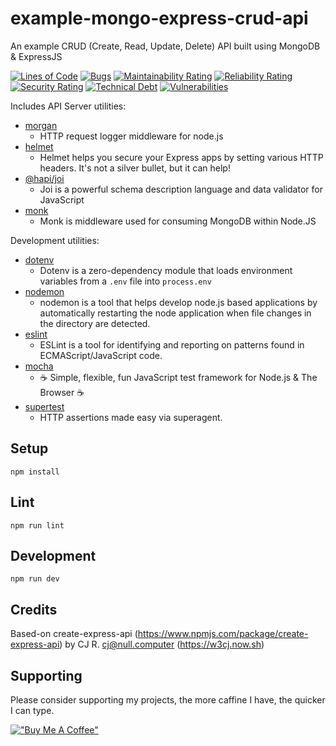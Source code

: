 # example-mongo-express-crud-api
An example CRUD (Create, Read, Update, Delete) API built using MongoDB &amp; ExpressJS

[![Lines of Code](https://sonarcloud.io/api/project_badges/measure?project=dewhurstwill_example-mongo-express-crud-api&metric=ncloc)](https://sonarcloud.io/dashboard?id=dewhurstwill_example-mongo-express-crud-api)
[![Bugs](https://sonarcloud.io/api/project_badges/measure?project=dewhurstwill_example-mongo-express-crud-api&metric=bugs)](https://sonarcloud.io/dashboard?id=dewhurstwill_example-mongo-express-crud-api)
[![Maintainability Rating](https://sonarcloud.io/api/project_badges/measure?project=dewhurstwill_example-mongo-express-crud-api&metric=sqale_rating)](https://sonarcloud.io/dashboard?id=dewhurstwill_example-mongo-express-crud-api)
[![Reliability Rating](https://sonarcloud.io/api/project_badges/measure?project=dewhurstwill_example-mongo-express-crud-api&metric=reliability_rating)](https://sonarcloud.io/dashboard?id=dewhurstwill_example-mongo-express-crud-api)
[![Security Rating](https://sonarcloud.io/api/project_badges/measure?project=dewhurstwill_example-mongo-express-crud-api&metric=security_rating)](https://sonarcloud.io/dashboard?id=dewhurstwill_example-mongo-express-crud-api)
[![Technical Debt](https://sonarcloud.io/api/project_badges/measure?project=dewhurstwill_example-mongo-express-crud-api&metric=sqale_index)](https://sonarcloud.io/dashboard?id=dewhurstwill_example-mongo-express-crud-api)
[![Vulnerabilities](https://sonarcloud.io/api/project_badges/measure?project=dewhurstwill_example-mongo-express-crud-api&metric=vulnerabilities)](https://sonarcloud.io/dashboard?id=dewhurstwill_example-mongo-express-crud-api)

Includes API Server utilities:

* [morgan](https://www.npmjs.com/package/morgan)
  * HTTP request logger middleware for node.js
* [helmet](https://www.npmjs.com/package/helmet)
  * Helmet helps you secure your Express apps by setting various HTTP headers. It's not a silver bullet, but it can help!
* [@hapi/joi](https://www.npmjs.com/package/@hapi/joi)
  * Joi is a powerful schema description language and data validator for JavaScript
* [monk](https://www.npmjs.com/package/monk)
  * Monk is middleware used for consuming MongoDB within Node.JS


Development utilities:

* [dotenv](https://www.npmjs.com/package/dotenv)
  * Dotenv is a zero-dependency module that loads environment variables from a `.env` file into `process.env`
* [nodemon](https://www.npmjs.com/package/nodemon)
  * nodemon is a tool that helps develop node.js based applications by automatically restarting the node application when file changes in the directory are detected.
* [eslint](https://www.npmjs.com/package/eslint)
  * ESLint is a tool for identifying and reporting on patterns found in ECMAScript/JavaScript code.
* [mocha](https://www.npmjs.com/package/mocha)
  * ☕️ Simple, flexible, fun JavaScript test framework for Node.js & The Browser ☕️
* [supertest](https://www.npmjs.com/package/supertest)
  * HTTP assertions made easy via superagent.

## Setup

```
npm install
```

## Lint

```
npm run lint
```

## Development

```
npm run dev
```

## Credits

Based-on create-express-api (https://www.npmjs.com/package/create-express-api) by CJ R. <cj@null.computer> (https://w3cj.now.sh)

## Supporting

Please consider supporting my projects, the more caffine I have, the quicker I can type.

[!["Buy Me A Coffee"](https://www.buymeacoffee.com/assets/img/custom_images/orange_img.png)](https://www.buymeacoffee.com/willdewhurst)

